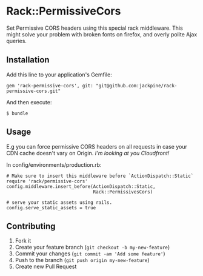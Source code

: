 # Rack::PermissiveCors

Set Permissive CORS headers using this special rack middleware. This
might solve your problem with broken fonts on firefox, and overly polite
Ajax queries.

## Installation

Add this line to your application's Gemfile:

    gem 'rack-permissive-cors', git: "git@github.com:jackpine/rack-permissive-cors.git"

And then execute:

    $ bundle

## Usage

E.g you can force permissive CORS headers on all requests in case your CDN cache doesn't vary on Origin. _I'm looking at you Cloudfront!_

In config/environments/production.rb:

    # Make sure to insert this middleware before `ActionDispatch::Static`
    require 'rack/permissive-cors'
    config.middleware.insert_before(ActionDispatch::Static,
                                    Rack::PermissivesCors)

    # serve your static assets using rails.
    config.serve_static_assets = true

## Contributing

1. Fork it
2. Create your feature branch (`git checkout -b my-new-feature`)
3. Commit your changes (`git commit -am 'Add some feature'`)
4. Push to the branch (`git push origin my-new-feature`)
5. Create new Pull Request
